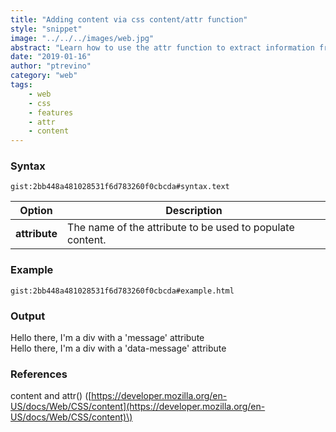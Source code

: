 ```yaml
---
title: "Adding content via css content/attr function"
style: "snippet"
image: "../../../images/web.jpg"
abstract: "Learn how to use the attr function to extract information from the html and use it as content in css."
date: "2019-01-16"
author: "ptrevino"
category: "web"
tags:
    - web
    - css
    - features
    - attr
    - content
---
```


<!-- start:abstract -->

### Syntax

`gist:2bb448a481028531f6d783260f0cbcda#syntax.text`

| Option        | Description                                               |
| ------------- | --------------------------------------------------------- |
| **attribute** | The name of the attribute to be used to populate content. |

<!-- end:abstract -->  

### Example

`gist:2bb448a481028531f6d783260f0cbcda#example.html`

### Output

<style type="text/css">
	.simple:before {
    content: attr(message) ", I'm a div with a 'message' attribute";
	}  

  .data-based:before {
    content: attr(data-message) ", I'm a div with a 'data-message' attribute";
  }
</style>

<div class="simple" message="Hello there"></div>
<div class="data-based" data-message="Hello there"></div>

### References

content and attr\(\) \([https://developer.mozilla.org/en-US/docs/Web/CSS/content](https://developer.mozilla.org/en-US/docs/Web/CSS/content)\)
